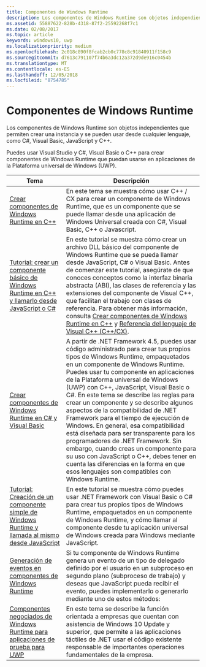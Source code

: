 ```yaml
---
title: Componentes de Windows Runtime
description: Los componentes de Windows Runtime son objetos independientes que permiten crear una instancia y se pueden usar desde cualquier lenguaje, como C#, Visual Basic, JavaScript y C++.
ms.assetid: 55887622-828b-4318-87f2-25592268f7c1
ms.date: 02/08/2017
ms.topic: article
keywords: windows10, uwp
ms.localizationpriority: medium
ms.openlocfilehash: 2c018c890f8fcab2cb0c778c8c91840911f158c9
ms.sourcegitcommit: d7613c791107f74b6a3dc12a372d9de916c0454b
ms.translationtype: MT
ms.contentlocale: es-ES
ms.lasthandoff: 12/05/2018
ms.locfileid: "8754785"
---
```

# <a name="windows-runtime-components"></a>Componentes de Windows Runtime
Los componentes de Windows Runtime son objetos independientes que permiten crear una instancia y se pueden usar desde cualquier lenguaje, como C#, Visual Basic, JavaScript y C++.

Puedes usar Visual Studio y C#, Visual Basic o C++ para crear componentes de Windows Runtime que puedan usarse en aplicaciones de la Plataforma universal de Windows (UWP).

| Tema | Descripción |
|-------|-------------|
| [Crear componentes de Windows Runtime en C++](creating-windows-runtime-components-in-cpp.md) | En este tema se muestra cómo usar C++ / CX para crear un componente de Windows Runtime, que es un componente que se puede llamar desde una aplicación de Windows Universal creada con C#, Visual Basic, C++ o Javascript. |
| [Tutorial: crear un componente básico de Windows Runtime en C++ y llamarlo desde JavaScript o C#](walkthrough-creating-a-basic-windows-runtime-component-in-cpp-and-calling-it-from-javascript-or-csharp.md) | En este tutorial se muestra cómo crear un archivo DLL básico del componente de Windows Runtime que se pueda llamar desde JavaScript, C# o Visual Basic. Antes de comenzar este tutorial, asegúrate de que conoces conceptos como la interfaz binaria abstracta (ABI), las clases de referencia y las extensiones del componente de Visual C++, que facilitan el trabajo con clases de referencia. Para obtener más información, consulta [Crear componentes de Windows Runtime en C++](creating-windows-runtime-components-in-cpp.md) y [Referencia del lenguaje de Visual C++ (C++/CX)](https://msdn.microsoft.com/library/windows/apps/xaml/hh699871.aspx). |
| [Crear componentes de Windows Runtime en C# y Visual Basic](creating-windows-runtime-components-in-csharp-and-visual-basic.md) | A partir de .NET Framework 4.5, puedes usar código administrado para crear tus propios tipos de Windows Runtime, empaquetados en un componente de Windows Runtime. Puedes usar tu componente en aplicaciones de la Plataforma universal de Windows (UWP) con C++, JavaScript, Visual Basic o C#. En este tema se describe las reglas para crear un componente y se describe algunos aspectos de la compatibilidad de .NET Framework para el tiempo de ejecución de Windows. En general, esa compatibilidad está diseñada para ser transparente para los programadores de .NET Framework. Sin embargo, cuando creas un componente para su uso con JavaScript o C++, debes tener en cuenta las diferencias en la forma en que esos lenguajes son compatibles con Windows Runtime. |
| [Tutorial: Creación de un componente simple de Windows Runtime y llamada al mismo desde JavaScript](walkthrough-creating-a-simple-windows-runtime-component-and-calling-it-from-javascript.md) | En este tutorial se muestra cómo puedes usar .NET Framework con Visual Basic o C# para crear tus propios tipos de Windows Runtime, empaquetados en un componente de Windows Runtime, y cómo llamar al componente desde tu aplicación universal de Windows creada para Windows mediante JavaScript. |
| [Generación de eventos en componentes de Windows Runtime](raising-events-in-windows-runtime-components.md) | Si tu componente de Windows Runtime genera un evento de un tipo de delegado definido por el usuario en un subproceso en segundo plano (subproceso de trabajo) y deseas que JavaScript pueda recibir el evento, puedes implementarlo o generarlo mediante uno de estos métodos: | 
| [Componentes negociados de Windows Runtime para aplicaciones de prueba para UWP](brokered-windows-runtime-components-for-side-loaded-windows-store-apps.md) | En este tema se describe la función orientada a empresas que cuentan con asistencia de Windows 10 Update y superior, que permite a las aplicaciones táctiles de .NET usar el código existente responsable de importantes operaciones fundamentales de la empresa. |
